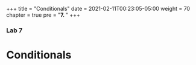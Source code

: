 +++
title = "Conditionals"
date = 2021-02-11T00:23:05-05:00
weight = 70
chapter = true
pre = "<b>7. </b>"
+++

### Lab 7

# Conditionals